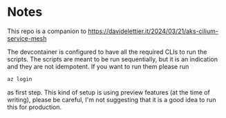 # Notes

This repo is a companion to https://davidelettier.it/2024/03/21/aks-cilium-service-mesh

The devcontainer is configured to have all the required CLIs to run the scripts. The scripts are meant to be run sequentially, but it is an indication and they are not idempotent. If you want to run them please run

```bash
az login
```

as first step. This kind of setup is using preview features (at the time of writing), please be careful, I'm not suggesting that it is a good idea to run this for production.